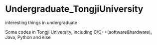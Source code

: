 # Undergraduate_TongjiUniversity
interesting things in undergraduate

Some codes in Tongji University, including C\C++(software&hardware), Java, Python and else
